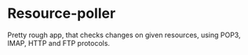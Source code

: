 # Resource-poller
Pretty rough app, that checks changes on given resources, using POP3, IMAP, HTTP and FTP protocols.
